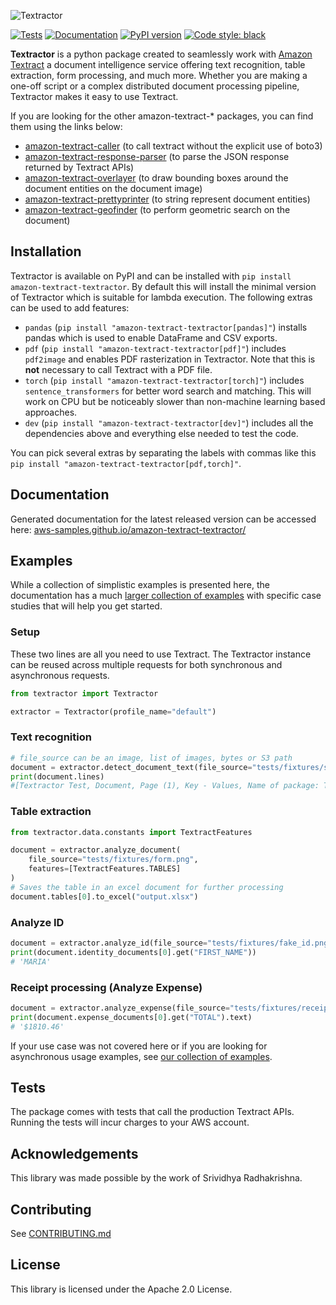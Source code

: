 ![Textractor](https://raw.githubusercontent.com/aws-samples/amazon-textract-textractor/5716c52e8a39c063f43e058e1637e4984a4b2da4/docs/source/textractor_cropped.png)

[![Tests](https://github.com/aws-samples/amazon-textract-textractor/actions/workflows/tests.yml/badge.svg)](https://github.com/aws-samples/amazon-textract-textractor/actions/workflows/tests.yml) [![Documentation](https://github.com/aws-samples/amazon-textract-textractor/actions/workflows/documentation.yml/badge.svg)](https://aws-samples.github.io/amazon-textract-textractor/) [![PyPI version](https://badge.fury.io/py/amazon-textract-textractor.svg)](https://pypi.org/project/amazon-textract-textractor/) [![Code style: black](https://img.shields.io/badge/code%20style-black-000000.svg)](https://github.com/psf/black)

**Textractor** is a python package created to seamlessly work with [Amazon Textract](https://docs.aws.amazon.com/textract/latest/dg/what-is.html) a document intelligence service offering text recognition, table extraction, form processing, and much more. Whether you are making a one-off script or a complex distributed document processing pipeline, Textractor makes it easy to use Textract.

If you are looking for the other amazon-textract-* packages, you can find them using the links below:

- [amazon-textract-caller](https://github.com/aws-samples/amazon-textract-textractor/tree/master/caller) (to call textract without the explicit use of boto3)
- [amazon-textract-response-parser](https://pypi.org/project/amazon-textract-response-parser/) (to parse the JSON response returned by Textract APIs)
- [amazon-textract-overlayer](https://github.com/aws-samples/amazon-textract-textractor/tree/master/overlayer) (to draw bounding boxes around the document entities on the document image)
- [amazon-textract-prettyprinter](https://github.com/aws-samples/amazon-textract-textractor/tree/master/prettyprinter) (to string represent document entities)
- [amazon-textract-geofinder](https://github.com/aws-samples/amazon-textract-textractor/tree/master/tpipelinegeofinder) (to perform geometric search on the document)

## Installation

Textractor is available on PyPI and can be installed with `pip install amazon-textract-textractor`. By default this will install the minimal version of Textractor which is suitable for lambda execution. The following extras can be used to add features:

- `pandas` (`pip install "amazon-textract-textractor[pandas]"`) installs pandas which is used to enable DataFrame and CSV exports.
- `pdf` (`pip install "amazon-textract-textractor[pdf]"`) includes `pdf2image` and enables PDF rasterization in Textractor. Note that this is **not** necessary to call Textract with a PDF file.
- `torch` (`pip install "amazon-textract-textractor[torch]"`) includes `sentence_transformers` for better word search and matching. This will work on CPU but be noticeably slower than non-machine learning based approaches.
- `dev` (`pip install "amazon-textract-textractor[dev]"`) includes all the dependencies above and everything else needed to test the code.

You can pick several extras by separating the labels with commas like this `pip install "amazon-textract-textractor[pdf,torch]"`.

## Documentation

Generated documentation for the latest released version can be accessed here: [aws-samples.github.io/amazon-textract-textractor/](https://aws-samples.github.io/amazon-textract-textractor/)

## Examples

While a collection of simplistic examples is presented here, the documentation has a much [larger collection of examples](https://aws-samples.github.io/amazon-textract-textractor/examples.html) with specific case studies that will help you get started. 

### Setup

These two lines are all you need to use Textract. The Textractor instance can be reused across multiple requests for both synchronous and asynchronous requests.

```py
from textractor import Textractor

extractor = Textractor(profile_name="default")
```

### Text recognition

```py
# file_source can be an image, list of images, bytes or S3 path
document = extractor.detect_document_text(file_source="tests/fixtures/single-page-1.png")
print(document.lines)
#[Textractor Test, Document, Page (1), Key - Values, Name of package: Textractor, Date : 08/14/2022, Table 1, Cell 1, Cell 2, Cell 4, Cell 5, Cell 6, Cell 7, Cell 8, Cell 9, Cell 10, Cell 11, Cell 12, Cell 13, Cell 14, Cell 15, Selection Element, Selected Checkbox, Un-Selected Checkbox]
```

### Table extraction

```py
from textractor.data.constants import TextractFeatures

document = extractor.analyze_document(
	file_source="tests/fixtures/form.png",
	features=[TextractFeatures.TABLES]
)
# Saves the table in an excel document for further processing
document.tables[0].to_excel("output.xlsx")
```

### Analyze ID

```py
document = extractor.analyze_id(file_source="tests/fixtures/fake_id.png")
print(document.identity_documents[0].get("FIRST_NAME"))
# 'MARIA'
```

### Receipt processing (Analyze Expense)

```py
document = extractor.analyze_expense(file_source="tests/fixtures/receipt.jpg")
print(document.expense_documents[0].get("TOTAL").text)
# '$1810.46'
```

If your use case was not covered here or if you are looking for asynchronous usage examples, see [our collection of examples](textractor.readthedocs.org/latest/examples.html).

## Tests

The package comes with tests that call the production Textract APIs. Running the tests will incur charges to your AWS account.

## Acknowledgements

This library was made possible by the work of Srividhya Radhakrishna.

## Contributing

See [CONTRIBUTING.md](CONTRIBUTING.md)

## License

This library is licensed under the Apache 2.0 License.